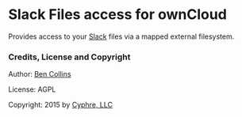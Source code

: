 # Slack Files access for ownCloud

Provides access to your [Slack](https://slack.com/) files via a mapped
external filesystem.

### Credits, License and Copyright
Author: [Ben Collins](mailto:ben.c@servergy.com)

License: AGPL

Copyright: 2015 by [Cyphre, LLC](https://www.cyphre.com)
